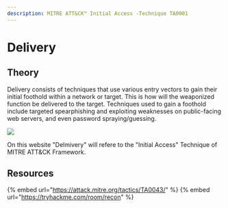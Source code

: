```yaml
---
description: MITRE ATT&CK™ Initial Access -Technique TA0001
---
```

# Delivery

## Theory

Delivery consists of techniques that use various entry vectors to gain their initial foothold within a network or target. This is how will the weaponized function be delivered to the target. Techniques used to gain a foothold include targeted spearphishing and exploiting weaknesses on public-facing web servers, and even password spraying/guessing.

![](https://hack-army.net/wp-content/uploads/2022/09/weaponization.png)

On this website "Delmivery" will refere to the "Initial Access" Technique of MITRE ATT&CK Framework.

## Resources

{% embed url="https://attack.mitre.org/tactics/TA0043/" %}
{% embed url="https://tryhackme.com/room/recon" %}

